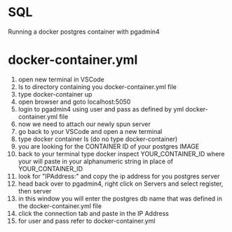 # SQL
Running a docker postgres container with pgadmin4

# docker-container.yml
1. open new terminal in VSCode
2. ls to directory containing you docker-container.yml file
3. type docker-container up
4. open browser and goto localhost:5050
5. login to pgadmin4 using user and pass as defined by yml docker-container.yml file
6. now we need to attach our newly spun server
7. go back to your VSCode and open a new terminal
8. type docker container ls (do no type docker-container)
9. you are looking for the CONTAINER ID of your postgres IMAGE
10. back to your terminal type docker inspect YOUR_CONTAINER_ID where your will paste in your alphanumeric string in place of YOUR_CONTAINER_ID
11. look for "IPAddress:" and copy the ip address for you postgres server
12. head back over to pgadmin4, right click on Servers and select register, then server
13. in this window you will enter the postgres db name that was defined in the docker-container.yml file
14. click the connection tab and paste in the IP Address
15. for user and pass refer to docker-container.yml 

